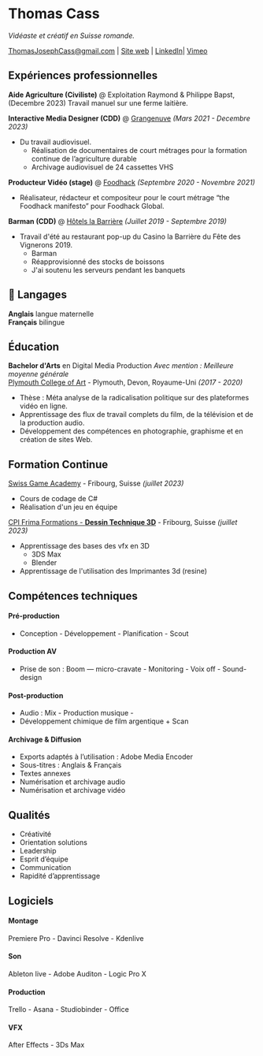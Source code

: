 # Thomas Cass
_Vidéaste et créatif en Suisse romande._

<div id="webaddress">
<a href="mailto:ThomasJosephCass@gmail.com">ThomasJosephCass@gmail.com</a>
| <a href="https://thomasjosephcass.wixsite.com/film">Site web</a>
| <a href="https://www.linkedin.com/in/thomas-cass/">LinkedIn</a>|
<a href="https://vimeo.com/thomascass/">Vimeo</a>
</div>

## Expériences professionnelles

**Aide Agriculture (Civiliste)** @ Exploitation Raymond & Philippe Bapst, (Decembre 2023)
Travail manuel sur une ferme laitière.

**Interactive Media Designer (CDD)** @ [Grangenuve](https://www.fr.ch/grangeneuve/) _(Mars 2021 - Decembre 2023)_ <br>
  * Du travail audiovisuel.
    * Réalisation de documentaires de court métrages pour la formation continue de l’agriculture durable
    * Archivage audiovisuel de 24 cassettes VHS

**Producteur Vidéo (stage)** @ [Foodhack](https://www.foodhack.global/) _(Septembre 2020 - Novembre 2021)_ <br>
  * Réalisateur, rédacteur et compositeur pour le court métrage “the Foodhack manifesto” pour Foodhack Global.

**Barman (CDD)** @ [Hôtels la Barrière](https://www.hotelsbarriere.com/fr.html) _(Juillet 2019 - Septembre 2019)_ 
  * Travail d'été au restaurant pop-up du Casino la Barrière du Fête des Vignerons 2019. <br>
    * Barman <br>
    * Réapprovisionné des stocks de boissons
    * J'ai soutenu les serveurs pendant les banquets <br>


## 💬 Langages

**Anglais** langue maternelle <br>
**Français** bilingue

##  Éducation

**Bachelor d'Arts** en Digital Media Production *Avec mention : Meilleure moyenne générale*
<br> [Plymouth College of Art](https://www.plymouthart.ac.uk/) - Plymouth, Devon, Royaume-Uni _(2017 - 2020)_ <br>
  * Thèse : Méta analyse de la radicalisation politique sur des plateformes
vidéo en ligne. <br>
  * Apprentissage des flux de travail complets du film, de la télévision et
de la production audio. <br>
  * Développement des compétences en photographie, graphisme et en
création de sites Web. <br>

##  Formation Continue

[Swiss Game Academy](https://gameacademy.ch/SGA/) - Fribourg, Suisse _(juillet 2023)_ <br>
  * Cours de codage de C#  <br>
  * Réalisation d'un jeu en équipe

[CPI Frima Formations - **Dessin Technique 3D**](https://frima-formations.ch/) - Fribourg, Suisse _(juillet 2023)_ <br>
  * Apprentissage des bases des vfx en 3D <br> 
    * 3DS Max <br>
    * Blender <br>
  * Apprentissage de l'utilisation des Imprimantes 3d (resine)
  
## Compétences techniques

#### Pré-production
  * Conception - Développement - Planification - Scout
#### Production AV
  * Prise de son : Boom — micro-cravate - Monitoring - Voix off - Sound-design
#### Post-production
  * Audio : Mix -  Production musique -
  * Développement chimique de film argentique + Scan
#### Archivage & Diffusion
  * Exports adaptés à l’utilisation : Adobe Media Encoder
  * Sous-titres : Anglais & Français
  * Textes annexes
  * Numérisation et archivage audio
  * Numérisation et archivage vidéo

## Qualités 
  * Créativité
  * Orientation solutions
  * Leadership
  * Esprit d’équipe
  * Communication
  * Rapidité d’apprentissage

## Logiciels
#### Montage
Premiere Pro - Davinci Resolve - Kdenlive
#### Son
Ableton live - Adobe Auditon - Logic Pro X
#### Production
Trello - Asana - Studiobinder - Office
#### VFX
After Effects - 3Ds Max
